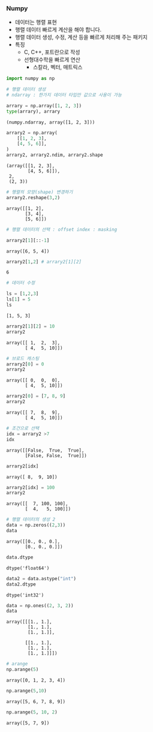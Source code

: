 ### Numpy
- 데이터는 행렬 표현
- 행렬 데이터 빠르게 계산을 해야 합니다.
- 행렬 데이터 생성, 수정, 계산 등을 빠르게 처리해 주는 패키지
- 특징
    - C, C++, 포트란으로 작성
    - 선형대수학을 빠르게 연산
        - 스칼라, 벡터, 매트릭스


```python
import numpy as np
```


```python
# 행렬 데이터 생성
# ndarray : 한가지 데이터 타입만 값으로 사용이 가능
```


```python
arrary = np.array([1, 2, 3])
type(arrary), arrary
```




    (numpy.ndarray, array([1, 2, 3]))




```python
arrary2 = np.array(
    [[1, 2, 3],
    [4, 5, 6]],
)
arrary2, arrary2.ndim, arrary2.shape
```




    (array([[1, 2, 3],
            [4, 5, 6]]),
     2,
     (2, 3))




```python
# 행렬의 모양(shape) 변경하기
arrary2.reshape(3,2)
```




    array([[1, 2],
           [3, 4],
           [5, 6]])




```python
# 행렬 데이터의 선택 : offset index : masking
```


```python
arrary2[1][::-1]
```




    array([6, 5, 4])




```python
arrary2[1,2] # arrary2[1][2]
```




    6




```python
# 데이터 수정
```


```python
ls = [1,2,3]
ls[1] = 5
ls
```




    [1, 5, 3]




```python
arrary2[1][2] = 10
arrary2
```




    array([[ 1,  2,  3],
           [ 4,  5, 10]])




```python
# 브로드 캐스팅
arrary2[0] = 0
arrary2
```




    array([[ 0,  0,  0],
           [ 4,  5, 10]])




```python
arrary2[0] = [7, 8, 9]
arrary2
```




    array([[ 7,  8,  9],
           [ 4,  5, 10]])




```python
# 조건으로 선택
idx = arrary2 >7
idx
```




    array([[False,  True,  True],
           [False, False,  True]])




```python
arrary2[idx]
```




    array([ 8,  9, 10])




```python
arrary2[idx] = 100
arrary2
```




    array([[  7, 100, 100],
           [  4,   5, 100]])




```python
# 행렬 데이터의 생성 2
data = np.zeros((2,3))
data
```




    array([[0., 0., 0.],
           [0., 0., 0.]])




```python
data.dtype
```




    dtype('float64')




```python
data2 = data.astype("int")
data2.dtype
```




    dtype('int32')




```python
data = np.ones((2, 3, 2))
data
```




    array([[[1., 1.],
            [1., 1.],
            [1., 1.]],
    
           [[1., 1.],
            [1., 1.],
            [1., 1.]]])




```python
# arange
np.arange(5)
```




    array([0, 1, 2, 3, 4])




```python
np.arange(5,10)
```




    array([5, 6, 7, 8, 9])




```python
np.arange(5, 10, 2)
```




    array([5, 7, 9])




```python

```

